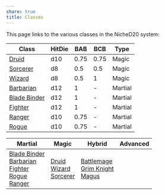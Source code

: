 ```yaml
---
share: true
title: Classes
---
```

This page links to the various classes in the NicheD20 system:


| Class                                                  | HitDie | BAB  | BCB  | Type    |
| ------------------------------------------------------ | ------ | ---- | ---- | ------- |
| [Druid](./Magic/Druid/)                 | d10    | 0.75 | 0.75 | Magic   |
| [Sorcerer](./Magic/Sorcerer/index.md)           | d8     | 0.5  | 0.5  | Magic   |
| [Wizard](./Magic/Wizard/index.md)               | d8     | 0.5  | 1    | Magic   |
| [Barbarian](./Martial/Barbarian/index.md)       | d12    | 1    | \-   | Martial |
| [Blade Binder](./Martial/Blade%20Binder/index.md) | d12    | 1    | \-   | Martial |
| [Fighter](./Martial/Fighter/index.md)           | d12    | 1    | \-   | Martial |
| [Ranger](./Martial/Ranger/index.md)             | d10    | 0.75 | \-   | Martial |
| [Rogue](./Martial/Rogue/index.md)               | d10    | 0.75 | \-   | Martial |


|Martial|Magic|Hybrid|Advanced|
|---|---|---|---|
|[Blade Binder](./Martial/Blade%20Binder/index.md)<br>[Barbarian](./Martial/Barbarian/index.md)<br>[Fighter](./Martial/Fighter/index.md)<br>[Rogue](./Martial/Rogue/index.md)<br>[Ranger](./Martial/Ranger/index.md)|[Druid](./Magic/Druid/index.md)<br>[Wizard](./Magic/Wizard/index.md)<br>[Sorcerer](./Magic/Sorcerer/index.md)|[Battlemage](./Hybrid/Battlemage/index.md)<br>[Grim Knight](./Hybrid/Grim%20Knight/index.md)<br>[Magus](./Hybrid/Magus/index.md)<br>|<br>
